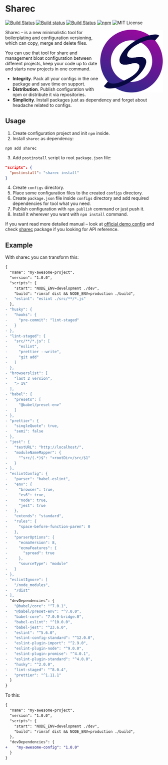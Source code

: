 # Sharec

[![Build Status](https://travis-ci.org/lamartire/sharec.svg?branch=master)](https://travis-ci.org/lamartire/sharec)
[![Build status](https://ci.appveyor.com/api/projects/status/mjtiauhp4xmvr9w7/branch/master?svg=true)](https://ci.appveyor.com/project/lamartire/sharec/branch/master)
[![Build Status](https://img.shields.io/endpoint.svg?url=https%3A%2F%2Factions-badge.atrox.dev%2Flamartire%2Fsharec%2Fbadge&style=flat)](https://actions-badge.atrox.dev/lamartire/sharec/goto)
[![npm](https://img.shields.io/npm/v/sharec)](https://npmjs.com/sharec)
![MIT License](https://camo.githubusercontent.com/4481c7672053be9c676fbc983c040ca59fddfa19/68747470733a2f2f696d672e736869656c64732e696f2f6e706d2f6c2f6c6f6775782d70726f636573736f722e737667)

<img src="public/logo.svg" align="right" alt="Sharec logo by Ivashkina Xenia <xeniaowl112@mail.ru>" width="200">

Sharec – is a new minimalistic tool for boilerplating and configuration versioning,
which can copy, merge and delete files.

You can use that tool for share and management bloat configuration between different
projects, keep your code up to date and starts new projects in one command.

* **Integrity**. Pack all your configs in the one package and save time on support.
* **Distribution**. Publish configuration with npm or distribute it via repositories.
* **Simplicity**. Install packages just as dependency and forget about headache  related to configs.

## Usage

1. Create configuration project and init `npm` inside.
2. Install `sharec` as dependency:
```shell
npm add sharec
```
3. Add `postinstall` script to root `package.json` file:
```json
"scripts": {
  "postinstall": "sharec install"
}
```
4. Create `configs` directory.
5. Place some configuration files to the created `configs` directory.
6. Create `package.json` file inside `configs` directory and add required dependencies for tool what you need.
7. Publish configuration with `npm publish` command or just push it.
8. Install it wherever you want with `npm install` command.

If you want read more detailed manual – look at [official demo config](packages/sharec-demo-config)
and check [sharec](packages/sharec) package if you looking for API reference.

## Example

With sharec you can transform this:

```diff
{
  "name": "my-awesome-project",
  "version": "1.0.0",
  "scripts": {
    "start": "NODE_ENV=development ./dev",
    "build": "rimraf dist && NODE_ENV=production ./build",
-   "eslint": "eslint ./src/**/*.js"
  },
- "husky": {
-   "hooks": {
-     "pre-commit": "lint-staged"
-   }
- },
- "lint-staged": {
-   "src/**/*.js": [
-     "eslint",
-     "prettier --write",
-     "git add"
-   ]
- },
- "browserslist": [
-   "last 2 version",
-   "> 1%"
- ],
- "babel": {
-   "presets": [
-     "@babel/preset-env"
-   ]
- },
- "prettier": {
-   "singleQuote": true,
-   "semi": false
- },
- "jest": {
-   "testURL": "http://localhost/",
-   "moduleNameMapper": {
-     "^src/(.*)$": "<rootDir>/src/$1"
-   }
- },
- "eslintConfig": {
-   "parser": "babel-eslint",
-   "env": {
-     "browser": true,
-     "es6": true,
-     "node": true,
-     "jest": true
-   },
-   "extends": "standard",
-   "rules": {
-     "space-before-function-paren": 0
-   },
-   "parserOptions": {
-     "ecmaVersion": 8,
-     "ecmaFeatures": {
-       "spread": true
-     },
-     "sourceType": "module"
-   }
- },
- "eslintIgnore": [
-   "/node_modules",
-   "/dist"
- ],
  "devDependencies": {
-   "@babel/core": "^7.0.1",
-   "@babel/preset-env": "^7.0.0",
-   "babel-core": "7.0.0-bridge.0",
-   "babel-eslint": "^10.0.0",
-   "babel-jest": "^23.6.0",
-   "eslint": "^5.6.0",
-   "eslint-config-standard": "^12.0.0",
-   "eslint-plugin-import": "^2.9.0",
-   "eslint-plugin-node": "^9.0.0",
-   "eslint-plugin-promise": "^4.0.1",
-   "eslint-plugin-standard": "^4.0.0",
-   "husky": "^2.0.0",
-   "lint-staged": "^8.0.4",
-   "prettier": "^1.11.1"
  }
}
```

To this:

```diff
{
  "name": "my-awesome-project",
  "version": "1.0.0",
  "scripts": {
    "start": "NODE_ENV=development ./dev",
    "build": "rimraf dist && NODE_ENV=production ./build",
  },
  "devDependencies": {
+    "my-awesome-config": "1.0.0"
  }
}
```
